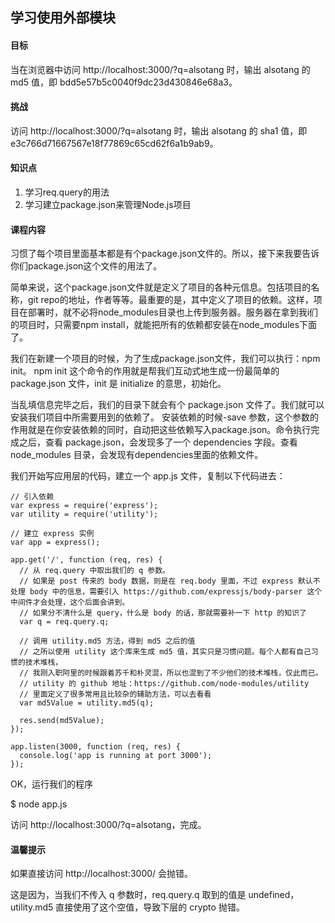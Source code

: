 ## 学习使用外部模块

#### 目标
当在浏览器中访问 http://localhost:3000/?q=alsotang 时，输出 alsotang 的 md5 值，即 bdd5e57b5c0040f9dc23d430846e68a3。

#### 挑战
访问 http://localhost:3000/?q=alsotang 时，输出 alsotang 的 sha1 值，即 e3c766d71667567e18f77869c65cd62f6a1b9ab9。

#### 知识点
1. 学习req.query的用法
2. 学习建立package.json来管理Node.js项目

#### 课程内容
习惯了每个项目里面基本都是有个package.json文件的。所以，接下来我要告诉你们package.json这个文件的用法了。

简单来说，这个package.json文件就是定义了项目的各种元信息。包括项目的名称，git repo的地址，作者等等。最重要的是，其中定义了项目的依赖。这样，项目在部署时，就不必将node_modules目录也上传到服务器。服务器在拿到我i们的项目时，只需要npm install，就能把所有的依赖都安装在node_modules下面了。

我们在新建一个项目的时候，为了生成package.json文件，我们可以执行：npm init。
npm init 这个命令的作用就是帮我们互动式地生成一份最简单的 package.json 文件，init 是 initialize 的意思，初始化。

当乱填信息完毕之后，我们的目录下就会有个 package.json 文件了。我们就可以安装我们项目中所需要用到的依赖了。
安装依赖的时候-save 参数，这个参数的作用就是在你安装依赖的同时，自动把这些依赖写入package.json。命令执行完成之后，查看 package.json，会发现多了一个 dependencies 字段。查看 node_modules 目录，会发现有dependencies里面的依赖文件。


我们开始写应用层的代码，建立一个 app.js 文件，复制以下代码进去：
```
// 引入依赖
var express = require('express');
var utility = require('utility');

// 建立 express 实例
var app = express();

app.get('/', function (req, res) {
  // 从 req.query 中取出我们的 q 参数。
  // 如果是 post 传来的 body 数据，则是在 req.body 里面，不过 express 默认不处理 body 中的信息，需要引入 https://github.com/expressjs/body-parser 这个中间件才会处理，这个后面会讲到。
  // 如果分不清什么是 query，什么是 body 的话，那就需要补一下 http 的知识了
  var q = req.query.q;

  // 调用 utility.md5 方法，得到 md5 之后的值
  // 之所以使用 utility 这个库来生成 md5 值，其实只是习惯问题。每个人都有自己习惯的技术堆栈，
  // 我刚入职阿里的时候跟着苏千和朴灵混，所以也混到了不少他们的技术堆栈，仅此而已。
  // utility 的 github 地址：https://github.com/node-modules/utility
  // 里面定义了很多常用且比较杂的辅助方法，可以去看看
  var md5Value = utility.md5(q);

  res.send(md5Value);
});

app.listen(3000, function (req, res) {
  console.log('app is running at port 3000');
});

```

OK，运行我们的程序

$ node app.js

访问 http://localhost:3000/?q=alsotang，完成。


#### 温馨提示
如果直接访问 http://localhost:3000/ 会抛错。

这是因为，当我们不传入 q 参数时，req.query.q 取到的值是 undefined，utility.md5 直接使用了这个空值，导致下层的 crypto 抛错。
